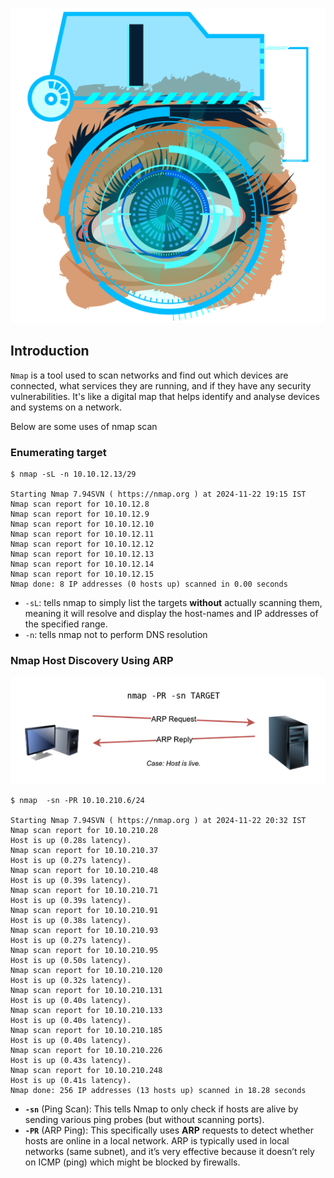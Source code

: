 ![](a6b64823d42120e106cb7e89ceaa4817.png)
## Introduction

`Nmap` is a tool used to scan networks and find out which devices are connected, what services they are running, and if they have any security vulnerabilities. It's like a digital map that helps identify and analyse devices and systems on a network.

Below are some uses of nmap scan

### Enumerating target

```
$ nmap -sL -n 10.10.12.13/29

Starting Nmap 7.94SVN ( https://nmap.org ) at 2024-11-22 19:15 IST
Nmap scan report for 10.10.12.8
Nmap scan report for 10.10.12.9
Nmap scan report for 10.10.12.10
Nmap scan report for 10.10.12.11
Nmap scan report for 10.10.12.12
Nmap scan report for 10.10.12.13
Nmap scan report for 10.10.12.14
Nmap scan report for 10.10.12.15
Nmap done: 8 IP addresses (0 hosts up) scanned in 0.00 seconds
```

- `-sL`: tells nmap to simply list the targets **without** actually scanning them, meaning it will resolve and display the host-names and IP addresses of the specified range.
- `-n`: tells nmap not to perform DNS resolution

### Nmap Host Discovery Using ARP

![](Pasted%20image%2020241122203954.png)

```
$ nmap  -sn -PR 10.10.210.6/24

Starting Nmap 7.94SVN ( https://nmap.org ) at 2024-11-22 20:32 IST
Nmap scan report for 10.10.210.28
Host is up (0.28s latency).
Nmap scan report for 10.10.210.37
Host is up (0.27s latency).
Nmap scan report for 10.10.210.48
Host is up (0.39s latency).
Nmap scan report for 10.10.210.71
Host is up (0.39s latency).
Nmap scan report for 10.10.210.91
Host is up (0.38s latency).
Nmap scan report for 10.10.210.93
Host is up (0.27s latency).
Nmap scan report for 10.10.210.95
Host is up (0.50s latency).
Nmap scan report for 10.10.210.120
Host is up (0.32s latency).
Nmap scan report for 10.10.210.131
Host is up (0.40s latency).
Nmap scan report for 10.10.210.133
Host is up (0.40s latency).
Nmap scan report for 10.10.210.185
Host is up (0.40s latency).
Nmap scan report for 10.10.210.226
Host is up (0.43s latency).
Nmap scan report for 10.10.210.248
Host is up (0.41s latency).
Nmap done: 256 IP addresses (13 hosts up) scanned in 18.28 seconds

```

- **`-sn`** (Ping Scan): This tells Nmap to only check if hosts are alive by sending various ping probes (but without scanning ports).
- **`-PR`** (ARP Ping): This specifically uses **ARP** requests to detect whether hosts are online in a local network. ARP is typically used in local networks (same subnet), and it’s very effective because it doesn’t rely on ICMP (ping) which might be blocked by firewalls.

